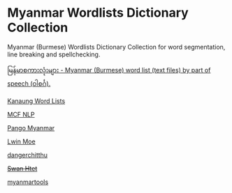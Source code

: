 # Myanmar Wordlists Dictionary Collection

Myanmar (Burmese) Wordlists Dictionary Collection for word segmentation, line breaking and spellchecking.

[မြန်မာစကားလုံးများ - Myanmar (Burmese) word list (text files) by part of speech (ဝါစင်္ဂ).](https://github.com/myanmartools/myanmar-words)

[Kanaung Word Lists](https://github.com/kanaung/wordlists)

[MCF NLP](https://github.com/mcfnlp/Head-Word)

[Pango Myanmar](https://github.com/trhura/pango-myanmar/tree/master/data)

[Lwin Moe](https://github.com/lwinmoe/segment)

[dangerchitthu](https://github.com/dangerchitthu/myanmar-karen-word-lists)

~~[Swan Htet](https://github.com/swanhtet1992/myanmar-data/blob/master/stop_words.txt)~~

[myanmartools](https://github.com/myanmartools/myanmar-words)
